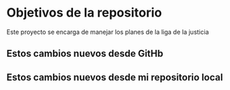 # Objetivos de la repositorio

Este proyecto se encarga de manejar los planes de la liga de la justicia


## Estos cambios nuevos desde GitHb
## Estos cambios nuevos desde mi repositorio local
